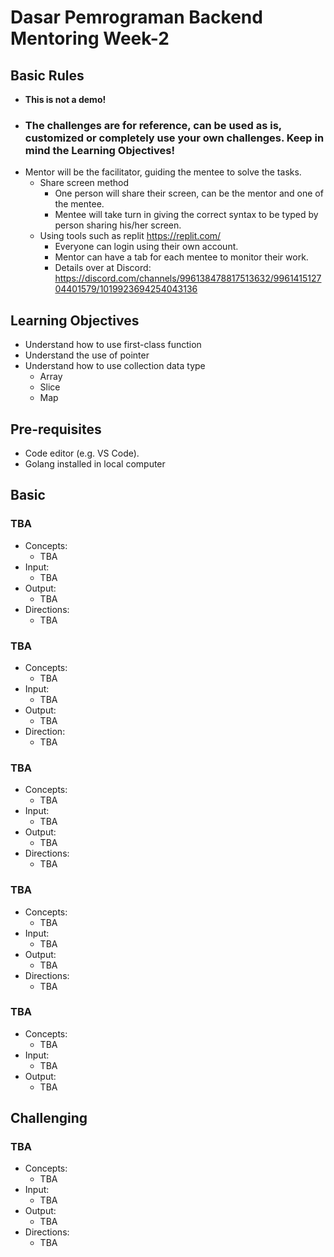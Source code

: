 # Dasar Pemrograman Backend Mentoring Week-2

## Basic Rules
- **This is not a demo!**
- ### **The challenges are for reference, can be used as is, customized or completely use your own challenges. Keep in mind the Learning Objectives!**
- Mentor will be the facilitator, guiding the mentee to solve the tasks.
  - Share screen method
    - One person will share their screen, can be the mentor and one of the mentee.
    - Mentee will take turn in giving the correct syntax to be typed by person sharing his/her screen.
  - Using tools such as replit https://replit.com/
    - Everyone can login using their own account.
    - Mentor can have a tab for each mentee to monitor their work.
    - Details over at Discord: https://discord.com/channels/996138478817513632/996141512704401579/1019923694254043136

## Learning Objectives

- Understand how to use first-class function
- Understand the use of pointer
- Understand how to use collection data type
    - Array
    - Slice
    - Map

## Pre-requisites

- Code editor (e.g. VS Code).
- Golang installed in local computer

## Basic

### TBA

- Concepts:
  - TBA
- Input:
  - TBA
- Output:
  - TBA
- Directions:
  - TBA

### TBA

- Concepts:
  - TBA
- Input:
  - TBA
- Output:
  - TBA
- Direction:
  - TBA

### TBA

- Concepts:
  - TBA
- Input:
  - TBA
- Output:
  - TBA
- Directions:
  - TBA

### TBA

- Concepts:
  - TBA
- Input:
  - TBA
- Output:
  - TBA
- Directions:
  - TBA

### TBA
- Concepts:
  - TBA
- Input:
  - TBA
- Output:
  - TBA

## Challenging

### TBA

- Concepts:
  - TBA
- Input:
  - TBA
- Output:
  - TBA
- Directions:
  - TBA
